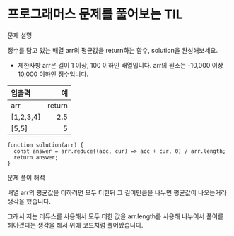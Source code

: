 <h1>프로그래머스 문제를 풀어보는 TIL</h1>

<div>문제 설명
<p>정수를 담고 있는 배열 arr의 평균값을 return하는 함수, solution을 완성해보세요.
</p>
</div>


- 제한사항
arr은 길이 1 이상, 100 이하인 배열입니다.
arr의 원소는 -10,000 이상 10,000 이하인 정수입니다.


|입출력|예|
|:---|---:|
|arr	|return
|[1,2,3,4]	|2.5
|[5,5]	|5

```
function solution(arr) {
  const answer = arr.reduce((acc, cur) => acc + cur, 0) / arr.length;
  return answer;
}
```

<div>문제 풀이 해석</div>

배열 arr의 평균값을 더하려면 모두 더한뒤 그 길이만큼을 나누면
평균값이 나오는거라 생각을 했습니다.

그래서 저는 리듀스를 사용해서 모두 더한 값을 arr.length를 사용해
나누어서 풀이를 해야겠다는 생각을 해서 위에 코드처럼 풀어봤습니다.